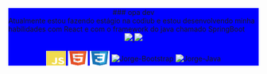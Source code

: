 <div style="background-color: blue">

  <div align="center">
### opa dev
  </div>
Atualmente estou fazendo estágio na codiub e estou desenvolvendo minha habilidades com React e com o framework do java chamado SpringBoot 

<div align="center">
  <a href="https://www.linkedin.com/in/jorge-silva-j%C3%BAnior-ab931a211/">
    <img height="180em" src="https://github-readme-streak-stats.herokuapp.com/?user=jorgeskrtjr&theme=swift"/>
    <img height="180em" src="https://github-readme-stats.vercel.app/api/top-langs/?username=jorgeskrtjr&layout=compact&langs_count=16&theme=swift"/>
  </a>
  
  <div style="display: inline_block"><br>
  <img align="center" alt="Jorge-Js" height="30" width="40" src="https://raw.githubusercontent.com/devicons/devicon/master/icons/javascript/javascript-plain.svg">
  <img align="center" alt="Jorge-HTML" height="30" width="40" src="https://raw.githubusercontent.com/devicons/devicon/master/icons/html5/html5-original.svg">
  <img align="center" alt="Jorge-CSS" height="30" width="40" src="https://raw.githubusercontent.com/devicons/devicon/master/icons/css3/css3-original.svg">
  <img align="center" alt="Jorge-Bootstrap" height="30" src="https://cdn.jsdelivr.net/gh/devicons/devicon/icons/bootstrap/bootstrap-original.svg" />
  <img align="center" alt="Jorge-Java" height="30" width="50" src="https://cdn.jsdelivr.net/gh/devicons/devicon/icons/java/java-original.svg" />
</div>
</div>

  
  ##
 
